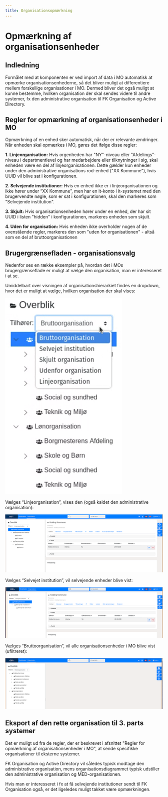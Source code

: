 ```yaml
---
title: Organisationsopmærkning
---
```


# Opmærkning af organisationsenheder

## Indledning

Formålet med at komponenten er ved import af data i MO automatisk at opmærke organisationsenhederne, så det bliver muligt at differentiere mellem forskellige organisationer i MO. Dermed bliver det også muligt at kunne bestemme, hvilken organisation der skal sendes videre til andre systemer, fx den administrative organisation til FK Organisation og Active Directory.

## Regler for opmærkning af organisationsenheder i MO

Opmærkning af en enhed sker automatisk, når der er relevante ændringer. Når enheden skal opmærkes i MO, gøres det ifølge disse regler:

**1. Linjeorganisation:** Hvis orgenheden har "NY"-niveau eller "Afdelings”-niveau i departmentlevel og har medarbejdere eller tilknytninger i sig, skal enheden være en del af linjeorganisationen. Dette gælder kun enheder under den administrative organisations rod-enhed ("XX Kommune"), hvis UUID vil blive sat i konfigurationen.

**2. Selvejende institutioner:** Hvis en enhed ikke er i linjeorganisationen og ikke hører under “XX Kommune”, men har en it-konto i it-systemet med den brugervendte nøgle, som er sat  i konfigurationen, skal den markeres som "Selvejende institution".

**3. Skjult:** Hvis organisationsenheden hører under en enhed, der har sit UUID i listen "hidden" i konfigurationen, markeres enheden som skjult.

**4. Uden for organisation:** Hvis enheden ikke overholder nogen af de ovenstående regler, markeres den som "uden for organisationen" - altså som en del af bruttoorganisationen

## Brugergrænsefladen - organisationsvalg

Nedenfor ses en række eksempler på, hvordan det i MOs brugergrænseflade er muligt at vælge den organisation, man er interesseret i at se.

Umiddelbart over visningen af organisationshierarkiet findes en dropdown, hvor det er muligt at vælge, hvilken organisation der skal vises:

![organisationsdropdown](../graphics/organisationsdropdown.png)

Vælges “Linjeorganisation”, vises den (også kaldet den administrative organisation):

![linjeorganisationen](../graphics/linjeorganisationen.png)

Vælges “Selvejet institution”, vil selvejende enheder blive vist:

![selvejetinstitution](../graphics/selvejetinstitution.png)

Vælges “Bruttoorganisation”, vil alle organisationsenheder i MO blive vist (ufiltreret):

![bruttoorganisationen](../graphics/bruttoorganisationen.png)

## Eksport af den rette organisation til 3. parts systemer

Det er muligt ud fra de regler, der er beskrevet i afsnittet "Regler for opmærkning af organisationsenheder i MO", at sende specifikke organisationer til eksterne systemer.

FK Organisation og Active Directory vil således typisk modtage den administrative organisation, mens organisationsdiagrammet typisk udstiller den administrative organisation og MED-organisationen.

Hvis man er interesseret i fx at få selvejende institutioner sendt til FK Organisation også, er det ligeledes muligt takket være opmærkningen.
